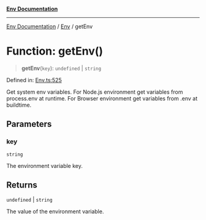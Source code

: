 [**Env Documentation**](../../README.md)

***

[Env Documentation](../../README.md) / [Env](../README.md) / getEnv

# Function: getEnv()

> **getEnv**(`key`): `undefined` \| `string`

Defined in: [Env.ts:525](https://github.com/stonemjs/env/blob/48871436343ec344452325bad1e21ee9c466e315/src/Env.ts#L525)

Get system env variables.
For Node.js environment get variables from process.env at runtime.
For Browser environment get variables from .env at buildtime.

## Parameters

### key

`string`

The environment variable key.

## Returns

`undefined` \| `string`

The value of the environment variable.
